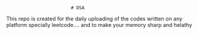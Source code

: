                             # DSA 
This repo is created for the daily uploading of the codes written on any platform specially leetcode....  and to make your memory sharp and helathy                       

